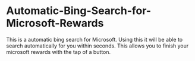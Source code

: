# Automatic-Bing-Search-for-Microsoft-Rewards
This is a automatic bing search for Microsoft. Using this it will be able to search automatically for you within seconds.
This allows you to finish your microsoft rewards with the tap of a button.

